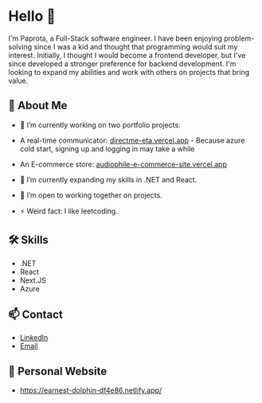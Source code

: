 # Hello 👋

I'm Paprota, a Full-Stack software engineer. 
I have been enjoying problem-solving since I was a kid and thought that programming would suit my interest.
Initially, I thought I would become a frontend developer, but I've since developed a stronger preference for backend development.
I'm looking to expand my abilities and work with others on projects that bring value.

## 🚀 About Me

- 🔭 I’m currently working on two portfolio projects:
- A real-time communicator: [directme-eta.vercel.app](#) - Because azure cold start, signing up and logging in may take a while
- An E-commerce store: [audiophile-e-commerce-site.vercel.app](#)

- 🌱 I’m currently expanding my skills in .NET and React.
- 👯 I’m open to working together on projects.
- ⚡ Weird fact: I like leetcoding.

## 🛠️ Skills

- .NET
- React
- Next.JS
- Azure

## 📫 Contact

- [LinkedIn](https://www.linkedin.com/in/pawe%C5%82-pro%C4%87-1704702bb/)
- [Email](paprota404@gmail.com)

## 👋 Personal Website

- https://earnest-dolphin-df4e86.netlify.app/
